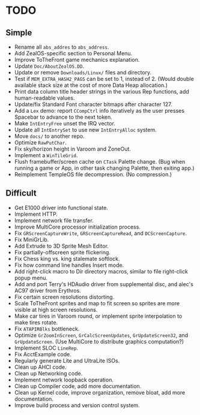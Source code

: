 # TODO

## Simple
* Rename all `abs_addres` to `abs_address`.
* Add ZealOS-specific section to Personal Menu.
* Improve ToTheFront game mechanics explanation.
* Update `Doc/AboutZealOS.DD`.
* Update or remove `Downloads/Linux/` files and directory.
* Test if `MEM_EXTRA_HASH2_PAGS` can be set to 1, instead of 2. (Would double available stack size at the cost of more Data Heap allocation.)
* Print data column title header strings in the various Rep functions, add human-readable values.
* Update/fix Standard Font character bitmaps after character 127.
* Add a `Lex` demo: report `CCompCtrl` info iteratively as the user presses Spacebar to advance to the next token.
* Make `IntEntryFree` unset the IRQ vector.
* Update all `IntEntrySet` to use new `IntEntryAlloc` system.
* Move `docs/` to another repo.
* Optimize `RawPutChar`.
* Fix sky/horizon height in Varoom and ZoneOut.
* Implement a `WinTileGrid`.
* Flush framebuffer/screen cache on `CTask` Palette change. (Bug when running a game or App, in other task changing Palette, then exiting app.)
* Reimplement TempleOS file decompression. (No compression.)

## Difficult
* Get E1000 driver into functional state.
* Implement HTTP.
* Implement network file transfer.
* Improve MultiCore processor initialization process.
* Fix `GRScreenCaptureWrite`, `GRScreenCaptureRead`, and `DCScreenCapture`.
* Fix MiniGrLib.
* Add Extrude to 3D Sprite Mesh Editor.
* Fix partially-offscreen sprite flickering.
* Fix Chess king vs. king stalemate softlock.
* Fix how command line handles Insert mode.
* Add right-click macro to Dir directory macros, similar to file right-click popup menu.
* Add and port Terry's HDAudio driver from supplemental disc, and alec's AC97 driver from Erythros.
* Fix certain screen resolutions distorting.
* Scale ToTheFront sprites and map to fit screen so sprites are more visible at high screen resolutions.
* Make car tires in Varoom round, or implement sprite interpolation to make tires rotate.
* Fix `ATAPIRBlks` bottleneck.
* Optimize `GrZoomInScreen`, `GrCalcScreenUpdates`, `GrUpdateScreen32`, and `GrUpdateScreen`. (Use MultiCore to distribute graphics computation?)
* Implement SLOC `LineRep`.
* Fix AcctExample code.
* Regularly generate Lite and UltraLite ISOs.
* Clean up AHCI code.
* Clean up Networking code.
* Implement network loopback operation.
* Clean up Compiler code, add more documentation.
* Clean up Kernel code, improve organization, remove bloat, add more documentation.
* Improve build process and version control system.